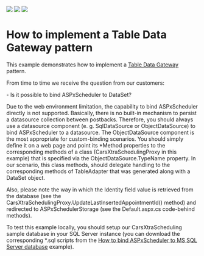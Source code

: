<!-- default badges list -->
![](https://img.shields.io/endpoint?url=https://codecentral.devexpress.com/api/v1/VersionRange/128547107/13.1.4%2B)
[![](https://img.shields.io/badge/Open_in_DevExpress_Support_Center-FF7200?style=flat-square&logo=DevExpress&logoColor=white)](https://supportcenter.devexpress.com/ticket/details/E2660)
[![](https://img.shields.io/badge/📖_How_to_use_DevExpress_Examples-e9f6fc?style=flat-square)](https://docs.devexpress.com/GeneralInformation/403183)
<!-- default badges end -->
# How to implement a Table Data Gateway pattern


<p>This example demonstrates how to implement a <a href="http://www.longacre-scm.com/blog/index.php/2006/02/design-pattern-table-data-gateway"><u>Table Data Gateway</u></a> pattern.</p><p>From time to time we receive the question from our customers:</p><p>- Is it possible to bind ASPxScheduler to DataSet?</p><p>Due to the web environment limitation, the capability to bind ASPxScheduler directly is not supported. Basically, there is no built-in mechanism to persist a datasource collection between postbacks. Therefore, you should always use a datasource component (e. g. SqlDataSource or ObjectDataSource) to bind ASPxScheduler to a datasource. The ObjectDataSource component is the most appropriate for custom-binding scenarios. You should simply define it on a web page and point its *Method properties to the corresponding methods of a class (CarsXtraSchedulingProxy in this example) that is specified via the ObjectDataSource.TypeName property. In our scenario, this class methods, should delegate handling to the corresponding methods of TableAdapter that was generated along with a DataSet object.</p><p>Also, please note the way in which the Identity field value is retrieved from the database (see the CarsXtraSchedulingProxy.UpdateLastInsertedAppointmentId() method) and redirected to ASPxSchedulerStorage (see the Default.aspx.cs code-behind methods).</p><p>To test this example locally, you should setup our CarsXtraScheduling sample database in your SQL Server instance (you can download the corresponding *.sql scripts from the <a href="https://www.devexpress.com/Support/Center/p/E215">How to bind ASPxScheduler to MS SQL Server database</a> example).<br />
<br />
</p>

<br/>


